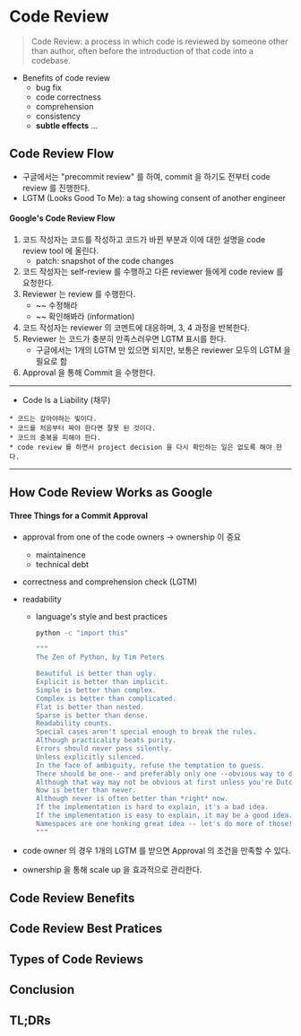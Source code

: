 # Code Review

> Code Review: a process in which code is reviewed by someone other
> than author, often before the introduction of that code into a codebase.

* Benefits of code review
  * bug fix
  * code correctness
  * comprehension
  * consistency
  * **subtle effects** ...

## Code Review Flow
* 구글에서는 "precommit review" 를 하여, commit 을 하기도 전부터 code review 를 진행한다.
* LGTM (Looks Good To Me): a tag showing consent of another engineer

#### Google's Code Review Flow
1. 코드 작성자는 코드를 작성하고 코드가 바뀐 부분과 이에 대한 설명을 code review tool 에 올린다.
   * patch: snapshot of the code changes
2. 코드 작성자는 self-review 를 수행하고 다른 reviewer 들에게 code review 를 요청한다.
3. Reviewer 는 review 를 수행한다.
   * ~~ 수정해라
   * ~~ 확인해봐라 (information) 
4. 코드 작성자는 reviewer 의 코멘트에 대응하며, 3, 4 과정을 반복한다.
5. Reviewer 는 코드가 충분히 만족스러우면 LGTM 표시를 한다.
   * 구글에서는 1개의 LGTM 만 있으면 되지만, 보통은 reviewer 모두의 LGTM 을 필요로 함
6. Approval 을 통해 Commit 을 수행한다.

---
* Code Is a Liability (채무)
```
* 코드는 갚아야하는 빛이다.
* 코드를 처음부터 짜야 한다면 잘못 된 것이다.
* 코드의 중복을 피해야 한다.
* code review 를 하면서 project decision 을 다시 확인하는 일은 없도록 해야 한다.
```
---

## How Code Review Works as Google

#### Three Things for a Commit Approval
* approval from one of the code owners -> ownership 이 중요
  * maintainence
  * technical debt
* correctness and comprehension check (LGTM)
* readability
  * language's style and best practices
    ```bash
    python -c "import this"

    """
    The Zen of Python, by Tim Peters
    
    Beautiful is better than ugly.
    Explicit is better than implicit.
    Simple is better than complex.
    Complex is better than complicated.
    Flat is better than nested.
    Sparse is better than dense.
    Readability counts.
    Special cases aren't special enough to break the rules.
    Although practicality beats purity.
    Errors should never pass silently.
    Unless explicitly silenced.
    In the face of ambiguity, refuse the temptation to guess.
    There should be one-- and preferably only one --obvious way to do it.
    Although that way may not be obvious at first unless you're Dutch.
    Now is better than never.
    Although never is often better than *right* now.
    If the implementation is hard to explain, it's a bad idea.
    If the implementation is easy to explain, it may be a good idea.
    Namespaces are one honking great idea -- let's do more of those!
    """
    ```

* code owner 의 경우 1개의 LGTM 를 받으면 Approval 의 조건을 만족할 수 있다.
* ownership 을 통해 scale up 을 효과적으로 관리한다.

## Code Review Benefits

## Code Review Best Pratices

## Types of Code Reviews

## Conclusion

## TL;DRs
